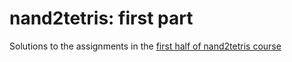 # nand2tetris: first part
Solutions to the assignments in the [first half of nand2tetris course](https://www.coursera.org/learn/build-a-computer)
